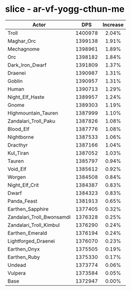 # slice - ar-vf-yogg-cthun-me
| Actor | DPS | Increase |
|---|:---:|:---:|
|Troll|1400978|2.04%|
|Maghar_Orc|1399138|1.91%|
|Mechagnome|1398961|1.89%|
|Orc|1398182|1.84%|
|Dark_Iron_Dwarf|1391809|1.37%|
|Draenei|1390987|1.31%|
|Goblin|1390957|1.31%|
|Human|1390713|1.29%|
|Night_Elf_Haste|1389957|1.24%|
|Gnome|1389303|1.19%|
|Highmountain_Tauren|1387999|1.10%|
|Zandalari_Troll_Paku|1387826|1.08%|
|Blood_Elf|1387776|1.08%|
|Nightborne|1387533|1.06%|
|Dracthyr|1387166|1.04%|
|Kul_Tiran|1387052|1.03%|
|Tauren|1385797|0.94%|
|Void_Elf|1385612|0.92%|
|Worgen|1384508|0.84%|
|Night_Elf_Crit|1384387|0.83%|
|Dwarf|1384323|0.83%|
|Panda_Feast|1381913|0.65%|
|Earthen_Sapphire|1377405|0.32%|
|Zandalari_Troll_Bwonsamdi|1376328|0.25%|
|Zandalari_Troll_Kimbul|1376290|0.24%|
|Earthen_Emerald|1376194|0.24%|
|Lightforged_Draenei|1376070|0.23%|
|Earthen_Onyx|1375505|0.19%|
|Earthen_Ruby|1375330|0.17%|
|Undead|1373774|0.06%|
|Vulpera|1373584|0.05%|
|Base|1372947|0.00%|

